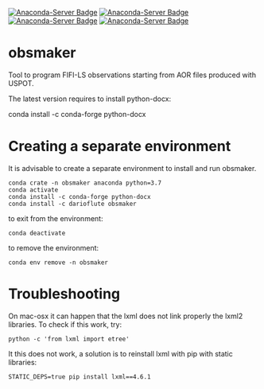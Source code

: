 [![Anaconda-Server Badge](https://anaconda.org/darioflute/obsmaker/badges/version.svg?branch=master&kill_cache=1&service=github)](https://anaconda.org/darioflute/obsmaker)
[![Anaconda-Server Badge](https://anaconda.org/darioflute/obsmaker/badges/latest_release_date.svg?branch=master&kill_cache=1&service=github)](https://anaconda.org/darioflute/obsmaker)
[![Anaconda-Server Badge](https://anaconda.org/darioflute/obsmaker/badges/license.svg)](https://anaconda.org/darioflute/obsmaker)
[![Anaconda-Server Badge](https://anaconda.org/darioflute/obsmaker/badges/platforms.svg)](https://anaconda.org/darioflute/obsmaker)


# obsmaker
Tool to program FIFI-LS observations starting from AOR files produced with USPOT.

The latest version requires to install python-docx:

conda install -c conda-forge python-docx


# Creating a separate environment
It is advisable to create a separate environment to install and run obsmaker.

```
conda crate -n obsmaker anaconda python=3.7
conda activate
conda install -c conda-forge python-docx
conda install -c darioflute obsmaker
```

to exit from the environment:
```
conda deactivate
```

to remove the environment:
```
conda env remove -n obsmaker
```
# Troubleshooting

On mac-osx it can happen that the lxml does not link properly the lxml2 libraries.
To check if this work, try:

```
python -c 'from lxml import etree'
```

It this does not work, a solution is to reinstall lxml with pip with static libraries:


```
STATIC_DEPS=true pip install lxml==4.6.1
```
